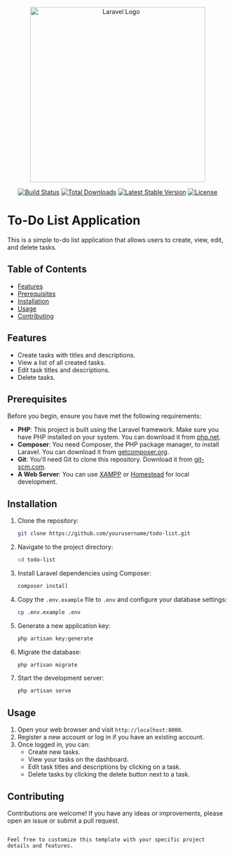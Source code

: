 <p align="center"><a href="https://laravel.com" target="_blank"><img src="https://raw.githubusercontent.com/laravel/art/master/logo-lockup/5%20SVG/2%20CMYK/1%20Full%20Color/laravel-logolockup-cmyk-red.svg" width="400" alt="Laravel Logo"></a></p>

<p align="center">
<a href="https://github.com/laravel/framework/actions"><img src="https://github.com/laravel/framework/workflows/tests/badge.svg" alt="Build Status"></a>
<a href="https://packagist.org/packages/laravel/framework"><img src="https://img.shields.io/packagist/dt/laravel/framework" alt="Total Downloads"></a>
<a href="https://packagist.org/packages/laravel/framework"><img src="https://img.shields.io/packagist/v/laravel/framework" alt="Latest Stable Version"></a>
<a href="https://packagist.org/packages/laravel/framework"><img src="https://img.shields.io/packagist/l/laravel/framework" alt="License"></a>
</p>

# To-Do List Application

This is a simple to-do list application that allows users to create, view, edit, and delete tasks.

## Table of Contents
- [Features](#features)
- [Prerequisites](#prerequisites)
- [Installation](#installation)
- [Usage](#usage)
- [Contributing](#contributing)

## Features
- Create tasks with titles and descriptions.
- View a list of all created tasks.
- Edit task titles and descriptions.
- Delete tasks.

## Prerequisites
Before you begin, ensure you have met the following requirements:
- **PHP**: This project is built using the Laravel framework. Make sure you have PHP installed on your system. You can download it from [php.net](https://www.php.net/).
- **Composer**: You need Composer, the PHP package manager, to install Laravel. You can download it from [getcomposer.org](https://getcomposer.org/).
- **Git**: You'll need Git to clone this repository. Download it from [git-scm.com](https://git-scm.com/).
- **A Web Server**: You can use [XAMPP](https://www.apachefriends.org/index.html) or [Homestead](https://laravel.com/docs/8.x/homestead) for local development.

## Installation
1. Clone the repository:
   ```sh
   git clone https://github.com/yourusername/todo-list.git
   ```

2. Navigate to the project directory:
   ```sh
   cd todo-list
   ```

3. Install Laravel dependencies using Composer:
   ```sh
   composer install
   ```

4. Copy the `.env.example` file to `.env` and configure your database settings:
   ```sh
   cp .env.example .env
   ```

5. Generate a new application key:
   ```sh
   php artisan key:generate
   ```

6. Migrate the database:
   ```sh
   php artisan migrate
   ```

7. Start the development server:
   ```sh
   php artisan serve
   ```

## Usage
1. Open your web browser and visit `http://localhost:8000`.
2. Register a new account or log in if you have an existing account.
3. Once logged in, you can:
   - Create new tasks.
   - View your tasks on the dashboard.
   - Edit task titles and descriptions by clicking on a task.
   - Delete tasks by clicking the delete button next to a task.

## Contributing
Contributions are welcome! If you have any ideas or improvements, please open an issue or submit a pull request.
```

Feel free to customize this template with your specific project details and features.
